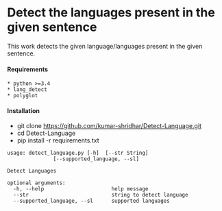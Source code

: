# Detect the languages present in the given sentence

This work detects the given language/languages present in the given sentence.

#### Requirements

```
* python >=3.4
* lang_detect
* polyglot

```

#### Installation

* git clone https://github.com/kumar-shridhar/Detect-Language.git
* cd Detect-Language
* pip install -r requirements.txt


```
usage: detect_language.py [-h]  [--str String]
               [--supported_language, --sl]

Detect Languages

optional arguments:
  -h, --help                      help message
  --str                           string to detect language
  --supported_language, --sl      supported languages

```


